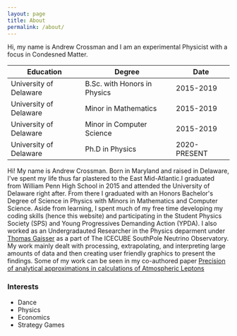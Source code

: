 ```yaml
---
layout: page
title: About
permalink: /about/
---
```

Hi, my name is Andrew Crossman and I am an experimental Physicist with a focus in Condesned Matter. 

|Education              |Degree                        |Date        |
|---------------------- |----------------------------  |------------|  
|University of Delaware |B.Sc. with Honors in Physics  |2015-2019   |
|University of Delaware |Minor in Mathematics          |2015-2019   |
|University of Delaware |Minor in Computer Science     |2015-2019   |
|University of Delaware |Ph.D in Physics               |2020-PRESENT|

Hi! My name is Andrew Crossman. Born in Maryland and raised in Delaware, I've spent my life thus far plastered to the East Mid-Atlantic.I graduated from William Penn High School in 2015 and attended the University of Delaware right after. From there I graduated with an Honors Bachelor's Degree of Science in Physics with Minors in Mathematics and Computer Science. Aside from learning, I spent much of my free time developing my coding skills (hence this website) and participating in the Student Physics Society (SPS) and Young Progressives Demanding Action (YPDA). I also worked as an Undergradauted Researcher in the Physics deparment under [Thomas Gaisser](https://www.udel.edu/faculty-staff/experts/thomas-gaisser/) as a part of The ICECUBE SouthPole Neutrino Observatory. My work mainly dealt with processing, extrapolating, and interpreting large amounts of data and then creating user friendly graphics to present the findings. Some of my work can be seen in my co-authored paper [Precision of analytical approximations in calculations of Atmospheric Leptons](https://arxiv.org/abs/1910.08676)

### Interests
* Dance
* Physics
* Economics
* Strategy Games

